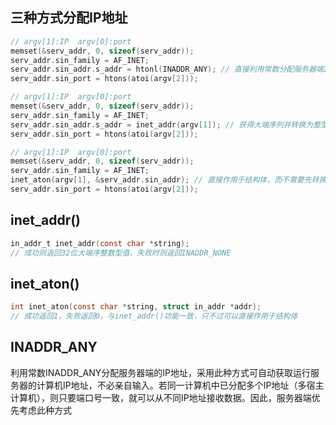 ## 三种方式分配IP地址

```C
// argv[1]:IP  argv[0]:port
memset(&serv_addr, 0, sizeof(serv_addr));
serv_addr.sin_family = AF_INET;
serv_addr.sin_addr.s_addr = htonl(INADDR_ANY); // 直接利用常数分配服务器端IP地址，自动获取（除非分配多个IP地址）
serv_addr.sin_port = htons(atoi(argv[2]));
```

```C
// argv[1]:IP  argv[0]:port
memset(&serv_addr, 0, sizeof(serv_addr));
serv_addr.sin_family = AF_INET;
serv_addr.sin_addr.s_addr = inet_addr(argv[1]); // 获得大端序列并转换为整型
serv_addr.sin_port = htons(atoi(argv[2]));
```

```C
// argv[1]:IP  argv[0]:port
memset(&serv_addr, 0, sizeof(serv_addr));
serv_addr.sin_family = AF_INET;
inet_aton(argv[1], &serv_addr.sin_addr); // 直接作用于结构体，而不需要先转换再赋值
serv_addr.sin_port = htons(atoi(argv[2]));
```

## inet_addr()

```C
in_addr_t inet_addr(const char *string);
// 成功则返回32位大端序整数型值，失败时则返回INADDR_NONE
```

## inet_aton()

```C
int inet_aton(const char *string, struct in_addr *addr);
// 成功返回1，失败返回0，与inet_addr()功能一致，只不过可以直接作用于结构体
```

## INADDR_ANY

利用常数INADDR_ANY分配服务器端的IP地址，采用此种方式可自动获取运行服务器的计算机IP地址，不必亲自输入。若同一计算机中已分配多个IP地址（多宿主计算机），则只要端口号一致，就可以从不同IP地址接收数据。因此，服务器端优先考虑此种方式
